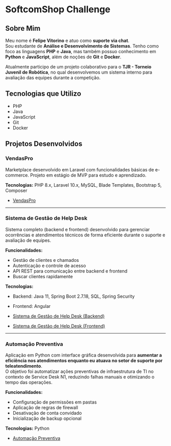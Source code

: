# SoftcomShop Challenge

## Sobre Mim
Meu nome é **Felipe Vitorino** e atuo como **suporte via chat**.  
Sou estudante de **Análise e Desenvolvimento de Sistemas**. Tenho como foco as linguagens **PHP** e **Java**, mas também possuo conhecimento em **Python** e **JavaScript**, além de noções de **Git** e **Docker**.  

Atualmente participo de um projeto colaborativo para o **TJR - Torneio Juvenil de Robótica**, no qual desenvolvemos um sistema interno para avaliação das equipes durante a competição.

## Tecnologias que Utilizo
- PHP  
- Java  
- JavaScript  
- Git  
- Docker  

## Projetos Desenvolvidos

### VendasPro
Marketplace desenvolvido em Laravel com funcionalidades básicas de e-commerce. Projeto em estágio de MVP para estudo e aprendizado.

**Tecnologias:** PHP 8.x, Laravel 10.x, MySQL, Blade Templates, Bootstrap 5, Composer  

- [VendasPro](https://github.com/devfelipevitorino/mvp-vendas-pro) 

---

### Sistema de Gestão de Help Desk
Sistema completo (backend e frontend) desenvolvido para gerenciar ocorrências e atendimentos técnicos de forma eficiente durante o suporte e avaliação de equipes.

**Funcionalidades:**  
- Gestão de clientes e chamados  
- Autenticação e controle de acesso 
- API REST para comunicação entre backend e frontend  
- Buscar clientes rapidamente  

**Tecnologias:**  
- Backend: Java 11, Spring Boot 2.7.18, SQL, Spring Security  
- Frontend: Angular

- [Sistema de Gestão de Help Desk (Backend)](https://github.com/devfelipevitorino/gestao-helpdesk-backend)
- [Sistema de Gestão de Help Desk (Frontend)](https://github.com/devfelipevitorino/gestao-helpdesk-frontend) 

---

### Automação Preventiva
Aplicação em Python com interface gráfica desenvolvida para **aumentar a eficiência nos atendimentos enquanto eu atuava no setor de suporte por teleatendimento**.  
O objetivo foi automatizar ações preventivas de infraestrutura de TI no contexto de Service Desk N1, reduzindo falhas manuais e otimizando o tempo das operações.

**Funcionalidades:**  
- Configuração de permissões em pastas  
- Aplicação de regras de firewall  
- Desativação de conta convidado  
- Inicialização de backup opcional  

**Tecnologias:** Python

- [Automação Preventiva](https://github.com/devfelipevitorino/automacao-preventiva)  
